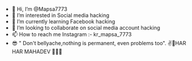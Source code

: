 - 👋 Hi, I’m @Mapsa7773
- 👀 I’m interested in Social media hacking
- 🌱 I’m currently learning Facebook hacking
- 💞️ I’m looking to collaborate on social media account hacking
- 📫 How to reach me Instagram :- kr_mapsa_7773
- 😎 " Don't bellyache,nothing is permanent, even problems too".
  ✌️💜HAR HAR MAHADEV 🔱🚩📿
<!---
Mapsa7773/Mapsa7773 is a ✨ special ✨ repository because its `README.md` (this file) appears on your GitHub profile.
You can click the Preview link to take a look at your changes.
--->
